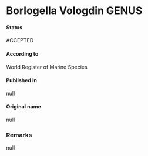 # Borlogella Vologdin GENUS

#### Status
ACCEPTED

#### According to
World Register of Marine Species

#### Published in
null

#### Original name
null

### Remarks
null